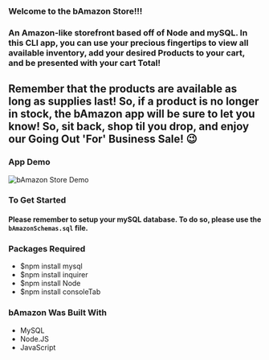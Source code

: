 ### **Welcome to the bAmazon Store!!!**

### An Amazon-like storefront based off of Node and mySQL. In this CLI app, you can use your precious fingertips to view all available inventory, add your desired Products to your cart, and be presented with your cart Total! </br>
## Remember that the products are available as long as supplies last! So, if a product is no longer in stock, the **bAmazon** app will be sure to let you know! So, sit back, shop til you drop, and **enjoy** our Going Out 'For' Business Sale! :wink:

### App Demo

![bAmazon Store Demo](https://j.gifs.com/VAoAvB.gif)


### To Get Started
#### Please remember to setup your mySQL database. To do so, please use the `bAmazonSchemas.sql` file. 

### Packages Required

- $npm install mysql
- $npm install inquirer
- $npm install Node
- $npm install consoleTab

### **bAmazon** Was Built With

- MySQL
- Node.JS
- JavaScript
